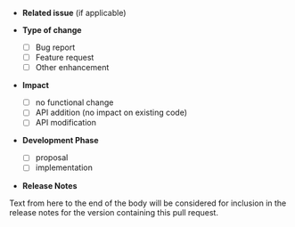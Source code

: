 * **Related issue** (if applicable)

* **Type of change**
  - [ ] Bug report
  - [ ] Feature request
  - [ ] Other enhancement

* **Impact**
  - [ ] no functional change
  - [ ] API addition (no impact on existing code)
  - [ ] API modification

* **Development Phase**
  - [ ] proposal
  - [ ] implementation

* **Release Notes**

Text from here to the end of the body will be considered for inclusion in the release notes for the version containing this pull request.
